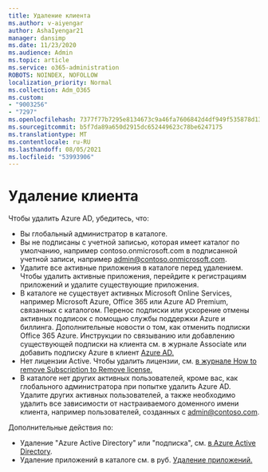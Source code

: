 ```yaml
---
title: Удаление клиента
ms.author: v-aiyengar
author: AshaIyengar21
manager: dansimp
ms.date: 11/23/2020
ms.audience: Admin
ms.topic: article
ms.service: o365-administration
ROBOTS: NOINDEX, NOFOLLOW
localization_priority: Normal
ms.collection: Adm_O365
ms.custom:
- "9003256"
- "7297"
ms.openlocfilehash: 7377f77b7295e8134673c9a46fa7606842d4df949f535878d13986c6d39d0b5e
ms.sourcegitcommit: b5f7da89a650d2915dc652449623c78be6247175
ms.translationtype: MT
ms.contentlocale: ru-RU
ms.lasthandoff: 08/05/2021
ms.locfileid: "53993906"
---
```

# <a name="delete-tenant"></a>Удаление клиента

Чтобы удалить Azure AD, убедитесь, что:
- Вы глобальный администратор в каталоге.
- Вы не подписаны с учетной записью, которая имеет каталог по умолчанию, например contoso.onmicrosoft.com в подписанной учетной записи, например admin@contoso.onmicrosoft.com.
- Удалите все активные приложения в каталоге перед удалением. Чтобы удалить активные приложения, перейдите к регистрациям приложений и удалите существующие приложения.
- В каталоге не существует активных Microsoft Online Services, например Microsoft Azure, Office 365 или Azure AD Premium, связанных с каталогом. Перенос подписки или ускорение отмены активных подписок с помощью службы поддержки Azure и биллинга. Дополнительные новости о том, как отменить подписки Office 365 Azure. Инструкции по связыванию или добавлению существующей подписки на клиента см. в журнале Associate или добавить подписку Azure в клиент [Azure AD.](https://docs.microsoft.com/azure/active-directory/fundamentals/active-directory-how-subscriptions-associated-directory)
- Нет лицензии Active. Чтобы удалить лицензии, см. [в журнале How to remove Subscription to Remove license.](https://docs.microsoft.com/azure/active-directory/enterprise-users/directory-delete-howto#delete-a-subscription)
- В каталоге нет других активных пользователей, кроме вас, как глобального администратора при попытке удалить Azure AD. Удалите других активных пользователей, а также необходимо удалить все зависимости от настраиваемого доменного имени клиента, например пользователей, созданных с admin@contoso.com.

Дополнительные действия по:
- Удаление "Azure Active Directory" или "подписка", см. [в Azure Active Directory](https://docs.microsoft.com/azure/active-directory/users-groups-roles/directory-delete-howto).
- Удаление приложений в каталоге см. в руб. [Удаление приложений.](https://docs.microsoft.com/azure/active-directory/develop/quickstart-remove-app) 
